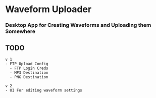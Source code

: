 
# Waveform Uploader

### Desktop App for Creating Waveforms and Uploading them Somewhere


## TODO

```
v 1
- FTP Upload Config
  - FTP Login Creds
  - MP3 Destination
  - PNG Destination

v 2
- UI For editing waveform settings
```